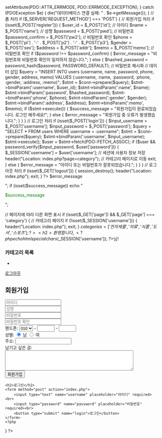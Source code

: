 <?php
session_start(); // 세션 시작

// 데이터베이스 연결 설정
$host = 'localhost';
$dbname = 'shopping_db';
$username = 'root';
$password = '';

try {
    // 데이터베이스 연결
    $conn = new PDO("mysql:host=$host;dbname=$dbname;charset=utf8", $username, $password);
    $conn->setAttribute(PDO::ATTR_ERRMODE, PDO::ERRMODE_EXCEPTION);
} catch (PDOException $e) {
    die("데이터베이스 연결 실패: " . $e->getMessage());
}

// 폼 처리
if ($_SERVER['REQUEST_METHOD'] === 'POST') {
    // 회원가입 처리
    if (isset($_POST['register'])) {
        $user_id = $_POST['id']; // 아이디
        $name = $_POST['name']; // 성명
        $password = $_POST['pwd']; // 비밀번호
        $password_confirm = $_POST['pw2']; // 비밀번호 확인
        $phone = $_POST['pl'] . '-' . $_POST['p2'] . '-' . $_POST['p3'];
        $gender = $_POST['sex'];
        $address = $_POST['addr'];
        $memo = $_POST['memo'];

        // 비밀번호 확인
        if ($password !== $password_confirm) {
            $error_message = "비밀번호와 비밀번호 확인이 일치하지 않습니다.";
        } else {
            $hashed_password = password_hash($password, PASSWORD_DEFAULT); // 비밀번호 해시화

            // 데이터 삽입
            $query = "INSERT INTO users (username, name, password, phone, gender, address, memo) 
                      VALUES (:username, :name, :password, :phone, :gender, :address, :memo)";
            $stmt = $conn->prepare($query);
            $stmt->bindParam(':username', $user_id);
            $stmt->bindParam(':name', $name);
            $stmt->bindParam(':password', $hashed_password);
            $stmt->bindParam(':phone', $phone);
            $stmt->bindParam(':gender', $gender);
            $stmt->bindParam(':address', $address);
            $stmt->bindParam(':memo', $memo);

            if ($stmt->execute()) {
                $success_message = "회원가입이 완료되었습니다. 로그인 해주세요!";
            } else {
                $error_message = "회원가입 중 오류가 발생했습니다.";
            }
        }
    }

    // 로그인 처리
    if (isset($_POST['login'])) {
        $input_username = $_POST['username'];
        $input_password = $_POST['password'];

        $query = "SELECT * FROM users WHERE username = :username";
        $stmt = $conn->prepare($query);
        $stmt->bindParam(':username', $input_username);
        $stmt->execute();
        $user = $stmt->fetch(PDO::FETCH_ASSOC);

        if ($user && password_verify($input_password, $user['password'])) {
            $_SESSION['username'] = $user['username']; // 세션에 사용자 정보 저장
            header("Location: index.php?page=category"); // 카테고리 페이지로 이동
            exit;
        } else {
            $error_message = "아이디 또는 비밀번호가 잘못되었습니다.";
        }
    }
}

// 로그아웃 처리
if (isset($_GET['logout'])) {
    session_destroy();
    header("Location: index.php");
    exit;
}
?>

<!DOCTYPE html>
<html lang="en">
<head>
    <meta charset="UTF-8">
    <title>회원가입 및 로그인</title>
</head>
<body>
<?php
// 알림 메시지 출력
if (isset($error_message)) echo "<p style='color:red;'>$error_message</p>";
if (isset($success_message)) echo "<p style='color:green;'>$success_message</p>";

// 페이지에 따라 다른 화면 표시
if (isset($_GET['page']) && $_GET['page'] === 'category') {
    // 카테고리 페이지
    if (!isset($_SESSION['username'])) {
        header("Location: index.php");
        exit;
    }
    $categories = ['전자제품', '의류', '식품', '도서', '스포츠'];
    ?>
    <h2>환영합니다, <?php echo htmlspecialchars($_SESSION['username']); ?>님!</h2>
    <h3>카테고리 목록</h3>
    <ul>
        <?php foreach ($categories as $category): ?>
            <li><?php echo $category; ?></li>
        <?php endforeach; ?>
    </ul>
    <a href="index.php?logout=true">로그아웃</a>
    <?php
} else {
    // 회원가입 및 로그인 폼 표시
    ?>
    <h2>회원가입</h2>
    <form method="post" action="index.php">
        <input type="text" name="id" placeholder="아이디" required><br>
        <input type="text" name="name" placeholder="성명" required><br>
        <input type="password" name="pwd" placeholder="비밀번호" required><br>
        <input type="password" name="pw2" placeholder="비밀번호 확인" required><br>
        핸드폰: 
        <select name="pl" required>
            <option value="010">010</option>
            <option value="011">011</option>
        </select>
        - <input type="text" name="p2" maxlength="4" size="4" required>
        - <input type="text" name="p3" maxlength="4" size="4" required><br>
        성별: <input type="radio" name="sex" value="남자" checked> 남
              <input type="radio" name="sex" value="여자"> 여<br>
        주소: <input type="text" name="addr" required><br>
        남기고 싶은 글:<br>
        <textarea name="memo" rows="4" cols="50"></textarea><br>
        <button type="submit" name="register">회원가입</button>
    </form>

    <h2>로그인</h2>
    <form method="post" action="index.php">
        <input type="text" name="username" placeholder="아이디" required><br>
        <input type="password" name="password" placeholder="비밀번호" required><br>
        <button type="submit" name="login">로그인</button>
    </form>
    <?php
}
?>
</body>
</html>

		
		
